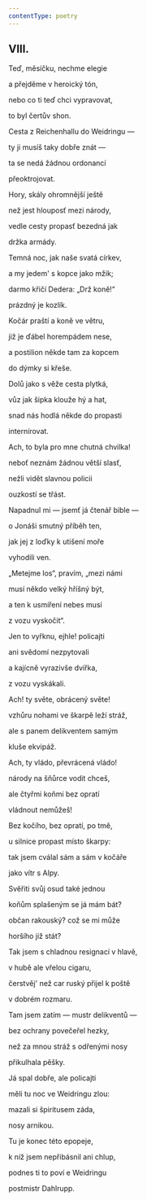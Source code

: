 ```yaml
---
contentType: poetry
---
```


## VIII.  

Teď, měsíčku, nechme elegie  

a přejděme v heroický tón,

nebo co ti teď chci vypravovat,

to byl čertův shon.

Cesta z Reichenhallu do Weidringu —

ty ji musíš taky dobře znát —

ta se nedá žádnou ordonancí

přeoktrojovat.

Hory, skály ohromnější ještě

než jest hlouposť mezi národy,

vedle cesty propasť bezedná jak

držka armády.

Temná noc, jak naše svatá církev,

a my jedem' s kopce jako mžik;

darmo křičí Dedera: „Drž koně!“ 

prázdný je kozlík.

Kočár praští a koně ve větru,

již je ďábel horempádem nese,

a postilion někde tam za kopcem

do dýmky si křeše.

Dolů jako s věže cesta plytká,

vůz jak šipka klouže hý a hat,

snad nás hodlá někde do propasti 

internírovat.

Ach, to byla pro mne chutná chvilka!

neboť neznám žádnou větší slasť,

nežli vidět slavnou policii

ouzkostí se třást.

Napadnul mi — jsemť já čtenář bible —

o Jonáši smutný příběh ten,

jak jej z loďky k utišení moře

vyhodili ven.

„Metejme los“, pravím, „mezi námi

musí někdo velký hříšný být,

a ten k usmíření nebes musí

z vozu vyskočit“.

Jen to vyřknu, ejhle! policajti

ani svědomí nezpytovali

a kajícně vyrazivše dvířka,

z vozu vyskákali. 

Ach! ty světe, obrácený světe!

vzhůru nohami ve škarpě leží stráž,

ale s panem delikventem samým

kluše ekvipáž.

Ach, ty vládo, převrácená vládo!

národy na šňůrce vodit chceš,

ale čtyřmi koňmi bez opratí

vládnout nemůžeš! 

Bez kočího, bez opratí, po tmě,

u silnice propast místo škarpy:

tak jsem cválal sám a sám v kočáře

jako vítr s Alpy.

Svěřiti svůj osud také jednou

koňům splašeným se já mám bát?

občan rakouský? což se mi může

horšího již stát?

Tak jsem s chladnou resignací v hlavě,

v hubě ale vřelou cigaru,

čerstvěj' než car ruský přijel k poště

v dobrém rozmaru.

Tam jsem zatím — mustr delikventů —

bez ochrany povečeřel hezky,

než za mnou stráž s odřenými nosy

přikulhala pěšky.

Já spal dobře, ale policajti

měli tu noc ve Weidringu zlou:

mazali si špiritusem záda,

nosy arnikou.

Tu je konec této epopeje,

k níž jsem nepřibásnil ani chlup,

podnes ti to poví e Weidringu

postmistr Dahlrupp.
